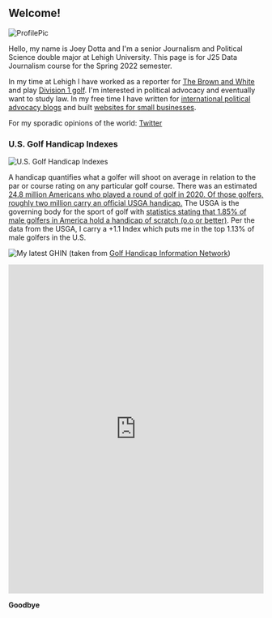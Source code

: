 ## Welcome!

![ProfilePic](https://github.com/JosephDotta/JosephDotta.github.io/blob/main/20-08-25a+UBI+in+America+-+Joey+Dotta.jpg?raw=true)

Hello, my name is Joey Dotta and I'm a senior Journalism and Political Science double major at Lehigh University. This page is for J25 Data Journalism course for the Spring 2022 semester. 

In my time at Lehigh I have worked as a reporter for [The Brown and White](https://thebrownandwhite.com/) and play [Division 1 golf](https://lehighsports.com/sports/mens-golf/roster/joseph-dotta/15792). I'm interested in political advocacy and eventually want to study law. In my free time I have written for [international political advocacy blogs](https://www.ubilabnetwork.org/blog/ubi-in-america) and built [websites for small businesses](https://mdfabinc.com/).

For my sporadic opinions of the world: [Twitter](https://twitter.com/jdotta13)

### U.S. Golf Handicap Indexes
![U.S. Golf Handicap Indexes](https://github.com/JosephDotta/JosephDotta.github.io/blob/main/How%20many%20golfers%20in%20the%20U.S.%20are%20scratch.png?raw=true=80x20)

A handicap quantifies what a golfer will shoot on average in relation to the par or course rating on any particular golf course. There was an estimated [24.8 million Americans who played a round of golf in 2020. Of those golfers, roughly two million carry an official USGA handicap.](https://www.linksmagazine.com/how-do-you-match-up-against-the-average-golf-handicap-in-2020/) The USGA is the governing body for the sport of golf with [statistics stating that 1.85% of male golfers in America hold a handicap of scratch (o.o or better)](https://www.usga.org/content/usga/home-page/handicapping/handicapping-stats.html). Per the data from the USGA, I carry a +1.1 Index which puts me in the top 1.13% of male golfers in the U.S.

![My latest GHIN](https://github.com/JosephDotta/JosephDotta.github.io/blob/main/Screenshot%202022-02-27%201.47.14%20PM.png?raw=true)
(taken from [Golf Handicap Information Network](https://www.ghin.com/profile))

<iframe src='https://cdn.knightlab.com/libs/timeline3/latest/embed/index.html?source=1HUKpZrWJTOehpDVmGaBTpLlMB-IWLZ2QLfTWvJ_NTO8&font=Default&lang=en&initial_zoom=2&height=650' width='100%' height='650' webkitallowfullscreen mozallowfullscreen allowfullscreen frameborder='0'></iframe>

**Goodbye**
